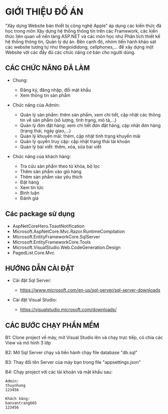 # GIỚI THIỆU ĐỒ ÁN 

"Xây dựng Website bán thiết bị công nghệ Apple" áp dụng các kiến thức đã học trong môn Xây dựng hệ thống thông tin trên các Framework, các kiến thức liên quan về nền tảng ASP.NET và các môn học như Phân tích thiết kế hệ thống thông tin, Quản lý dự án. Bên cạnh đó, nhóm tiến hành khảo sát các website tương tự như thegioididong, cellphones,... để xây dựng một Website với các đẩy đủ các chức năng cơ bản cho người dùng.

## CÁC CHỨC NĂNG ĐÃ LÀM

- Chung:

    * Đăng ký, đăng nhập, đổi mật khẩu
    * Xem thông tin sản phẩm

- Chức năng của Admin:

    * Quản lý sản phẩm: thêm sản phẩm, xem chi tiết, cập nhật các thông tin về sản phẩm (số lượng, tình trạng, mô tả,...)
    * Quản lý đơn đặt hàng: xem chi tiết đơn đặt hàng, cập nhật đơn hàng (trạng thái, ngày giao,...)
    * Quản lý khuyến mãi: thêm, cập nhật tình trạng khuyến mãi
    * Quản lý quyền truy cập: cập nhật trạng thái tài khoản
    * Quản lý bài viết: thêm, xóa, sửa bài viết

- Chức năng của khách hàng:

    * Tra cứu sản phẩm theo từ khóa, bộ lọc
    * Thêm sản phẩm vào giỏ hàng
    * Thêm sản phẩm vào yêu thích
    * Đặt hàng
    * Xem tin tức
    * Bình luận
    * Đánh giá

## Các package sử dụng

- AspNetCoreHero.ToastNotification 
- Microsoft.AspNetCore.Mvc.Razor.RuntimeCompilation
- Microsoft.EntityFrameworkCore.SqlServer
- Microsoft.EntityFrameworkCore.Tools
- Microsoft.VisualStudio.Web.CodeGeneration.Design
- PagedList.Core.Mvc
   
## HƯỚNG DẪN CÀI ĐẶT

- Cài đặt Sql Server:
    * https://www.microsoft.com/en-us/sql-server/sql-server-downloads

- Cài đặt Visual Studio:
    * https://visualstudio.microsoft.com/downloads/ 

## CÁC BƯỚC CHẠY PHẦN MỀM
B1: Clone project về máy, mở Visual Studio lên và chạy trực tiếp, có chia các View và mô hình 3 lớp

B2: Mở Sql Server chạy và tiến hành chạy file database "db.sql"

B3: Thay đổi tên Server của máy bạn trong file "appsettings.json" 

B4: Chạy project với các tài khoản và mật khẩu sau:
    
    Admin: 
    thuynhung
    123456
    
    Khách hàng:
    banvantrang665
    123456
    
